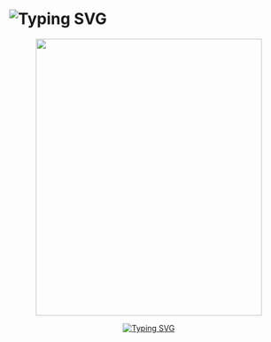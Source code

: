<h1 align="left"><img src="https://readme-typing-svg.demolab.com?font=Fira+Code&weight=700&pause=100&color=0697F7&background=FF1D5A00&random=true&width=435&lines=w00lfff+Playground+%F0%9F%91%8B" alt="Typing SVG" /></h1>

<p align="center"><img src="https://raw.githubusercontent.com/w00lfff/w00lfff/refs/heads/main/media/w00lfff_large.gif" width="90%" height="500"/></p>

<div align="center">
  <a href="https://git.io/typing-svg">
    <img src="https://readme-typing-svg.demolab.com?font=Fira+Code&pause=500&color=FF0000&width=480&lines=Not+there+yet,+but+closer+than+Yesterday." alt="Typing SVG" />
  </a>
</div>



